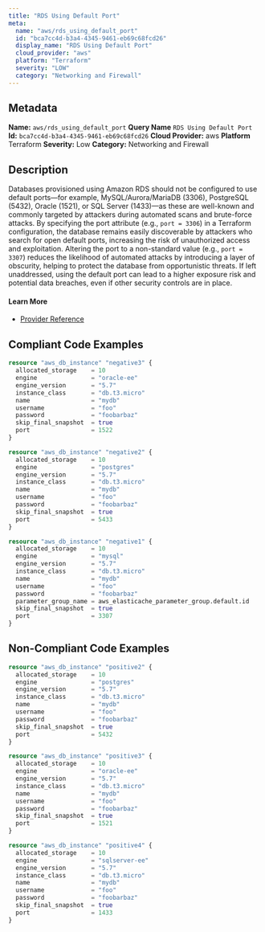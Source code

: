```yaml
---
title: "RDS Using Default Port"
meta:
  name: "aws/rds_using_default_port"
  id: "bca7cc4d-b3a4-4345-9461-eb69c68fcd26"
  display_name: "RDS Using Default Port"
  cloud_provider: "aws"
  platform: "Terraform"
  severity: "LOW"
  category: "Networking and Firewall"
---
```

## Metadata
**Name:** `aws/rds_using_default_port`
**Query Name** `RDS Using Default Port`
**Id:** `bca7cc4d-b3a4-4345-9461-eb69c68fcd26`
**Cloud Provider:** aws
**Platform** Terraform
**Severity:** Low
**Category:** Networking and Firewall
## Description
Databases provisioned using Amazon RDS should not be configured to use default ports—for example, MySQL/Aurora/MariaDB (3306), PostgreSQL (5432), Oracle (1521), or SQL Server (1433)—as these are well-known and commonly targeted by attackers during automated scans and brute-force attacks. By specifying the port attribute (e.g., `port = 3306`) in a Terraform configuration, the database remains easily discoverable by attackers who search for open default ports, increasing the risk of unauthorized access and exploitation. Altering the port to a non-standard value (e.g., `port = 3307`) reduces the likelihood of automated attacks by introducing a layer of obscurity, helping to protect the database from opportunistic threats. If left unaddressed, using the default port can lead to a higher exposure risk and potential data breaches, even if other security controls are in place.

#### Learn More

 - [Provider Reference](https://registry.terraform.io/providers/hashicorp/aws/latest/docs/resources/db_instance#port)


## Compliant Code Examples
```terraform
resource "aws_db_instance" "negative3" {
  allocated_storage    = 10
  engine               = "oracle-ee"
  engine_version       = "5.7"
  instance_class       = "db.t3.micro"
  name                 = "mydb"
  username             = "foo"
  password             = "foobarbaz"
  skip_final_snapshot  = true
  port                 = 1522
}

```

```terraform
resource "aws_db_instance" "negative2" {
  allocated_storage    = 10
  engine               = "postgres"
  engine_version       = "5.7"
  instance_class       = "db.t3.micro"
  name                 = "mydb"
  username             = "foo"
  password             = "foobarbaz"
  skip_final_snapshot  = true
  port                 = 5433
}

```

```terraform
resource "aws_db_instance" "negative1" {
  allocated_storage    = 10
  engine               = "mysql"
  engine_version       = "5.7"
  instance_class       = "db.t3.micro"
  name                 = "mydb"
  username             = "foo"
  password             = "foobarbaz"
  parameter_group_name = aws_elasticache_parameter_group.default.id
  skip_final_snapshot  = true
  port                 = 3307
}

```
## Non-Compliant Code Examples
```terraform
resource "aws_db_instance" "positive2" {
  allocated_storage    = 10
  engine               = "postgres"
  engine_version       = "5.7"
  instance_class       = "db.t3.micro"
  name                 = "mydb"
  username             = "foo"
  password             = "foobarbaz"
  skip_final_snapshot  = true
  port                 = 5432
}

```

```terraform
resource "aws_db_instance" "positive3" {
  allocated_storage    = 10
  engine               = "oracle-ee"
  engine_version       = "5.7"
  instance_class       = "db.t3.micro"
  name                 = "mydb"
  username             = "foo"
  password             = "foobarbaz"
  skip_final_snapshot  = true
  port                 = 1521
}

```

```terraform
resource "aws_db_instance" "positive4" {
  allocated_storage    = 10
  engine               = "sqlserver-ee"
  engine_version       = "5.7"
  instance_class       = "db.t3.micro"
  name                 = "mydb"
  username             = "foo"
  password             = "foobarbaz"
  skip_final_snapshot  = true
  port                 = 1433
}

```